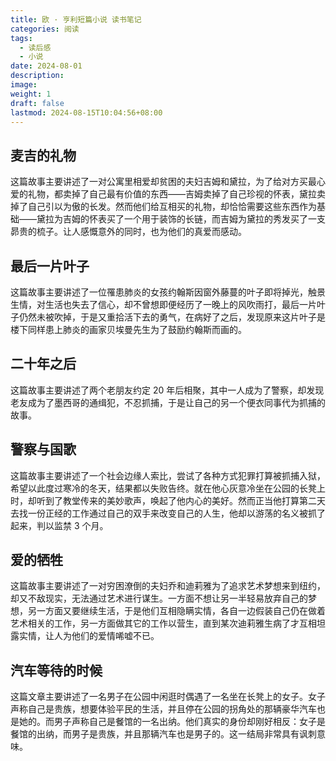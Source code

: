 ```yaml
---
title: 欧 · 亨利短篇小说 读书笔记
categories: 阅读
tags:
  - 读后感
  - 小说
date: 2024-08-01
description: 
image: 
weight: 1
draft: false
lastmod: 2024-08-15T10:04:56+08:00
---
```

## 麦吉的礼物

这篇故事主要讲述了一对公寓里相爱却贫困的夫妇吉姆和黛拉，为了给对方买最心爱的礼物，都卖掉了自己最有价值的东西——吉姆卖掉了自己珍视的怀表，黛拉卖掉了自己引以为傲的长发。然而他们给互相买的礼物，却恰恰需要这些东西作为基础——黛拉为吉姆的怀表买了一个用于装饰的长链，而吉姆为黛拉的秀发买了一支昴贵的梳子。让人感慨意外的同时，也为他们的真爱而感动。

## 最后一片叶子

这篇故事主要讲述了一位罹患肺炎的女孩约翰斯因窗外藤蔓的叶子即将掉光，触景生情，对生活也失去了信心，却不曾想即便经历了一晚上的风吹雨打，最后一片叶子仍然未被吹掉，于是又重拾活下去的勇气，在病好了之后，发现原来这片叶子是楼下同样患上肺炎的画家贝埃曼先生为了鼓励约翰斯而画的。

## 二十年之后

这篇故事主要讲述了两个老朋友约定 20 年后相聚，其中一人成为了警察，却发现老友成为了墨西哥的通缉犯，不忍抓捕，于是让自己的另一个便衣同事代为抓捕的故事。

## 警察与国歌

这篇故事主要讲述了一个社会边缘人索比，尝试了各种方式犯罪打算被抓捕入狱，希望以此度过寒冷的冬天，结果都以失败告终。就在他心灰意冷坐在公园的长凳上时，却听到了教堂传来的美妙歌声，唤起了他内心的美好。然而正当他打算第二天去找一份正经的工作通过自己的双手来改变自己的人生，他却以游荡的名义被抓了起来，判以监禁 3 个月。

## 爱的牺牲

这篇故事主要讲述了一对穷困潦倒的夫妇乔和迪莉雅为了追求艺术梦想来到纽约，却又不敌现实，无法通过艺术进行谋生。一方面不想让另一半轻易放弃自己的梦想，另一方面又要继续生活，于是他们互相隐瞒实情，各自一边假装自己仍在做着艺术相关的工作，另一方面做其它的工作以营生，直到某次迪莉雅生病了才互相坦露实情，让人为他们的爱情唏嘘不已。

## 汽车等待的时候

这篇文章主要讲述了一名男子在公园中闲逛时偶遇了一名坐在长凳上的女子。女子声称自己是贵族，想要体验平民的生活，并且停在公园的拐角处的那辆豪华汽车也是她的。而男子声称自己是餐馆的一名出纳。他们真实的身份却刚好相反：女子是餐馆的出纳，而男子是贵族，并且那辆汽车也是男子的。这一结局非常具有讽刺意味。